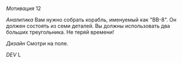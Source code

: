 *Мотивация*
12

*Аналитика*
Вам нужно собрать корабль, именуемый как "BB-8". Он должен состоять из семи деталей. Вы должны использовать два больших треугольника. Не теряй времени!

*Дизайн*
Смотри на поле.

*DEV*
L